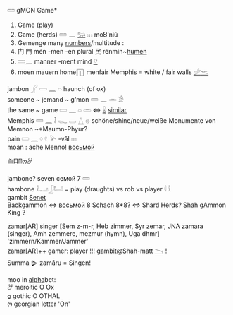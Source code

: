 𓏠 gMON Game*  
  
1) Game (play)  
2) Game (herds)  𓏠 𓈖 [𓃒](𓃒) 𓏥  moȣ'niú  
3) Gemenge many [numbers](numbers)/multitude :  
4) 门 門 mén -men -en plural 民 rénmín~[humen](human)  
4) 𓏠𓈖 manner -ment mind [𓄣](𓄣)  
4) moen mauern home𓉧  menfair Memphis = white / fair walls [𓌶](𓌶)[𓌻](𓌻)  
  
  
jambon 𓂾 𓏠  𓈖  𓏏   haunch (of ox)  
someone ~ jemand ~ g'mon 𓏠  𓈖  𓏛  𓀀  
the same ~ game  𓏠  𓈖  𓏏  𓏛  ⇔ [𓏇](𓏇) [similar](similar)  
Memphis 𓏠  𓈖  𓄤  𓆑  𓂋  𓉴  𓊖  schöne/shine/neue/weiße Monumente von Memnon ~*Maumn-Phyur?  
   pain   𓏠  𓈖  𓏌  𓏲  𓅪 -vål 𓏥   
moan : ache Menno! [восьмой](восьмой)  
  
𐂸𐂧𐀷ო𐦃  
  
  
jambone? seven 	семой 7 𓏠    
hambone 𓎛𓂝𓃀𓂡  = play (draughts) vs rob vs player   𓇋  𓎛  
gambit [Senet](https://de.wikipedia.org/wiki/Senet)  
Backgammon ⇔ [восьмой](восьмой) 8 Schach 8*8? ⇔ Shard Herds? Shah gAmmon King ?  
  
zamar[AR] singer [Sem z-m-r, Heb zimmer, Syr zemar, JNA zamara (singer), Amh zemmere, mezmur (hymn), Uga dhmr] 'zimmern/Kammer/Jammer'  
zamar[AR]++ gamer: player !!! gambit@Shah-matt [𓏱](𓏱) !   
Summa 𒌇 zamāru = Singen!  
  
moo in [alpha](alpha)bet:  
𐦃	meroitic O	Ox  
𐍉	gothic O OTHAL  
ო       georgian letter 'On'  
